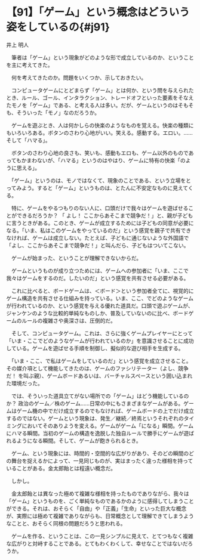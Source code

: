 # 【91】「ゲーム」という概念はどういう姿をしているの{#j91}

<div class="author">井上 明人</div>

　筆者は「ゲーム」という現象がどのような形で成立しているのか、ということを主に考えてきた。

　何を考えてきたのか。問題をいくつか、示しておきたい。

　コンピュータゲームにとどまらず「ゲーム」とは何か、という問を与えられたとき、ルール、ゴール、インタラクション、トレードオフといった要素をそなえたモノを「ゲーム」である、と考える人は多い。だが、ゲームというのはそもそも、そういった「モノ」なのだろうか。

　ゲームを遊ぶとき、人は何かしらの快楽のようなものを覚える。快楽の種類にもいろいろある。ボタンのさわり心地がいい。笑える。感動する。エロい。……そして「ハマる」。

　ボタンのさわり心地の良さも、笑いも、感動もエロも、ゲーム以外のものであってもかまわないが、「ハマる」というのはやはり、ゲームに特有の快楽「のように思える」。

　「ゲーム」というのは、モノではなくて、現象のことである、という立場をとってみよう。すると「ゲーム」というものは、とたんに不安定なものに見えてくる。

　特に、ゲームをやるつもりのない人に、口頭だけで我々はゲームを遊ばせることができるだろうか？ 「 よし！ ここからあそこまで競争だ！」と、親が子どもに言うときがある。このとき、ゲームが成立するためには子どもの同意が必要になる。「いま、私はこのゲームをやっているのだ」という感覚を親子で共有できなければ、ゲームは成立しない。たとえば、子どもに通じないような外国語で「よし、ここからあそこまで競争だ！」と叫んだら、子どもはついてこない。

　ゲームが始まった、ということが理解できないからだ。

　ゲームというものが成り立つためには、ゲームへの参加者に「いま、ここで我々はゲームをするのだ。したいのだ」という感覚を共有させる必要がある。

　これに比べると、ボードゲームは、＜ボード＞という参加者全てに、視覚的にゲーム構造を共有させる仕組みを持っている。いま、ここ、でどのようなゲームが行われているのか、という感覚を与える優れた道具だ。口頭で遊ぶゲームが、ジャンケンのような比較的単純なものしか、普及していないのに比べ、ボードゲームのルールの複雑さや奥深さは、圧倒的だ。

　そして、コンピュータゲーム。これは、さらに強くゲームプレイヤーにとって「いま・ここでどのようなゲームが行われているのか」を意識させることに成功している。ゲームを遊ばせる手順を制御し、擬似的な遊び相手を生成する。

　「いま・ここ、で私はゲームをしているのだ」という感覚を成立させること。その媒介項として機能してきたのは、ゲームのファシリテーター（よし、競争だ！ を叫ぶ親）、ゲームボードあるいは、バーチャルスペースという囲い込まれた環境だった。

　では、そういった道具立てがない場所での「ゲーム」はどう機能しているのか？ 政治のゲーム／株のゲーム……日常の中にもさまざまなゲームがある。ゲームはゲーム機の中でだけ成立するのでもなければ、ゲームボードの上でだけ成立するのではない。ゲームという現象は、発生／継続／終焉というそれぞれのタイミングにおいてそのありようを変える。ゲームがゲーム「になる」瞬間。ゲームにハマる瞬間。当初のゲームの構造を逸脱した独自ルールで勝手にゲームが遊ばれるようになる瞬間。そして、ゲームが飽きられるとき。

　ゲーム、という現象には、時間的・空間的な広がりがあり、そのどの瞬間のどの舞台を捉えるかによって、一見同じものが、実はまったく違った様相を持っていることがある。金太郎飴とは程遠い概念だ。

　しかし。

　金太郎飴とは異なった極めて複雑な様相を持ったものでありながら、我々は「ゲーム」というものを、ごく単純なものであるかのように感得してしまうことができる。それは、おそらく「自由」や「正義」「生命」といった巨大な概念が、実際には極めて複雑でありながらも、日常概念として理解できてしまうようなことと、おそらく同根の問題だろうと思われる。

　ゲームを作る、ということは、この一見シンプルに見えて、とてつもなく複雑な広がりと対峙することである。とてもわくわくして、幸せなことではないだろうか。
